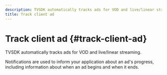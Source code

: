 ```yaml
---
description: TVSDK automatically tracks ads for VOD and live/linear streaming.
title: Track client ad
---
```


# Track client ad {#track-client-ad}

TVSDK automatically tracks ads for VOD and live/linear streaming.

Notifications are used to inform your application about an ad's progress, including information about when an ad begins and when it ends.
